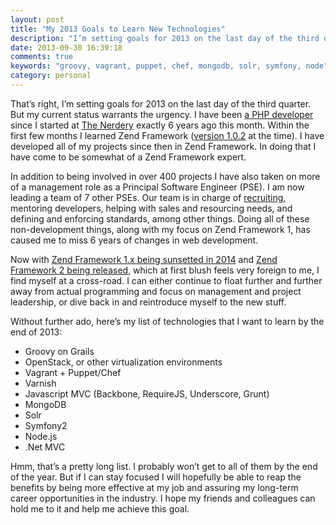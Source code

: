 ```yaml
---
layout: post
title: "My 2013 Goals to Learn New Technologies"
description: "I’m setting goals for 2013 on the last day of the third quarter for technologies I want to learn in 2013."
date: 2013-09-30 16:39:18
comments: true
keywords: "groovy, vagrant, puppet, chef, mongodb, solr, symfony, node"
category: personal
---
```


That’s right, I’m setting goals for 2013 on the last day of the third quarter. But my current status warrants the urgency. 
I have been [a PHP developer](http://nerdery.com/people#Kn) since I started at [The Nerdery](http://nerdery.com/) exactly 
6 years ago this month. Within the first few months I learned Zend Framework ([version 1.0.2](http://framework.zend.com/manual/1.0) at the time). 
I have developed all of my projects since then in Zend Framework. In doing that I have come to be somewhat of a Zend Framework expert.

In addition to being involved in over 400 projects I have also taken on more of a management role as a Principal Software Engineer (PSE). 
I am now leading a team of 7 other PSEs. Our team is in charge of [recruiting](http://www.nerdery.com/workwithme/Kn "Work with me!"), 
mentoring developers, helping with sales and resourcing needs, and defining and enforcing standards, among other things. 
Doing all of these non-development things, along with my focus on Zend Framework 1, has caused me to miss 6 years of changes in web development.

Now with [Zend Framework 1.x being sunsetted in 2014](http://framework.zend.com/about/faq/) and 
[Zend Framework 2 being released](http://framework.zend.com/), which at first blush feels very foreign to me, I find 
myself at a cross-road. I can either continue to float further and further away from actual programming and focus on 
management and project leadership, or dive back in and reintroduce myself to the new stuff.

Without further ado, here’s my list of technologies that I want to learn by the end of 2013:

*   Groovy on Grails
*   OpenStack, or other virtualization environments
*   Vagrant + Puppet/Chef
*   Varnish
*   Javascript MVC (Backbone, RequireJS, Underscore, Grunt)
*   MongoDB
*   Solr
*   Symfony2
*   Node.js
*   .Net MVC

Hmm, that’s a pretty long list. I probably won’t get to all of them by the end of the year. But if I can stay focused I 
will hopefully be able to reap the benefits by being more effective at my job and assuring my long-term career 
opportunities in the industry. I hope my friends and colleagues can hold me to it and help me achieve this goal.